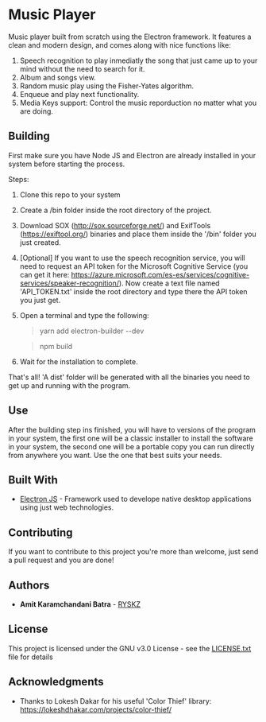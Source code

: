 # Music Player

Music player built from scratch using the Electron framework. It features a clean and modern design, and comes along with nice functions like:
1. Speech recognition to play inmediatly the song that just came up to your mind without the need to search for it.
2. Album and songs view.
3. Random music play using the Fisher-Yates algorithm.
4. Enqueue and play next functionality.
5. Media Keys support: Control the music reporduction no matter what you are doing.

## Building
First make sure you have Node JS and Electron are already installed in your system before starting the process.

Steps:
1. Clone this repo to your system
2. Create a /bin folder inside the root directory of the project.
3. Download SOX (http://sox.sourceforge.net/) and ExifTools (https://exiftool.org/) binaries and place them inside the '/bin' folder you just created.
4. [Optional] If you want to use the speech recognition service, you will need to request an API token for the Microsoft Cognitive Service (you can get it here: https://azure.microsoft.com/es-es/services/cognitive-services/speaker-recognition/). Now create a text file named 'API_TOKEN.txt' inside the root directory and type there the API token you just get.
5. Open a terminal and type the following:
   > yarn add electron-builder --dev
   
   > npm build
6. Wait for the installation to complete.

That's all! 'A dist' folder will be generated with all the binaries you need to get up and running with the program.

## Use
After the building step ins finished, you will have to versions of the program in your system, the first one will be a classic installer to install the software in your system, the second one will be a portable copy you can run directly from anywhere you want. Use the one that best suits your needs.

## Built With

* [Electron JS](https://www.electronjs.org/) - Framework used to develope native desktop applications using just web technologies.

## Contributing

If you want to contribute to this project you're more than welcome, just send a pull request and you are done!

## Authors

* **Amit Karamchandani Batra** - [RYSKZ](https://github.com/RYSKZ)

## License

This project is licensed under the GNU v3.0 License - see the [LICENSE.txt](LICENSE.txt) file for details

## Acknowledgments

* Thanks to Lokesh Dakar for his useful 'Color Thief' library: https://lokeshdhakar.com/projects/color-thief/
